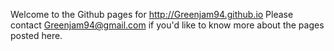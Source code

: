 Welcome to the Github pages for http://Greenjam94.github.io
Please contact Greenjam94@gmail.com if you'd like to know
 more about the pages posted here.